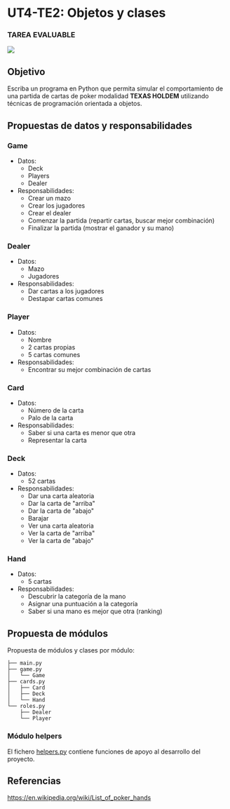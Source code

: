 # UT4-TE2: Objetos y clases

### TAREA EVALUABLE

<img src="https://github.com/sdelquin/pro/blob/main/ut4/te2/images/poker.svg">

## Objetivo

Escriba un programa en Python que permita simular el comportamiento de una partida de cartas de poker modalidad **TEXAS HOLDEM** utilizando técnicas de programación orientada a objetos.

## Propuestas de datos y responsabilidades

### Game

- Datos:
  - Deck
  - Players
  - Dealer
- Responsabilidades:
  - Crear un mazo
  - Crear los jugadores
  - Crear el dealer
  - Comenzar la partida (repartir cartas, buscar mejor combinación)
  - Finalizar la partida (mostrar el ganador y su mano)

### Dealer

- Datos:
  - Mazo
  - Jugadores
- Responsabilidades:
  - Dar cartas a los jugadores
  - Destapar cartas comunes

### Player

- Datos:
  - Nombre
  - 2 cartas propias
  - 5 cartas comunes
- Responsabilidades:
  - Encontrar su mejor combinación de cartas

### Card

- Datos:
  - Número de la carta
  - Palo de la carta
- Responsabilidades:
  - Saber si una carta es menor que otra
  - Representar la carta

### Deck

- Datos:
  - 52 cartas
- Responsabilidades:
  - Dar una carta aleatoria
  - Dar la carta de "arriba"
  - Dar la carta de "abajo"
  - Barajar
  - Ver una carta aleatoria
  - Ver la carta de "arriba"
  - Ver la carta de "abajo"

### Hand

- Datos:
  - 5 cartas
- Responsabilidades:
  - Descubrir la categoría de la mano
  - Asignar una puntuación a la categoría
  - Saber si una mano es mejor que otra (ranking)

## Propuesta de módulos

Propuesta de módulos y clases por módulo:

```
├── main.py
├── game.py
│   └── Game
├── cards.py
│   ├── Card
│   ├── Deck
│   └── Hand
└── roles.py
    ├── Dealer
    └── Player
```

### Módulo helpers

El fichero [helpers.py](./helpers.py) contiene funciones de apoyo al desarrollo del proyecto.

## Referencias

https://en.wikipedia.org/wiki/List_of_poker_hands
